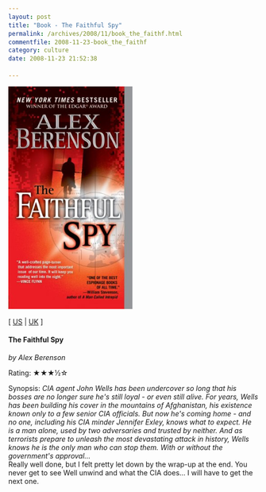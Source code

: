 ```yaml
---
layout: post
title: "Book - The Faithful Spy"
permalink: /archives/2008/11/book_the_faithf.html
commentfile: 2008-11-23-book_the_faithf
category: culture
date: 2008-11-23 21:52:38

---
```


<img class="photo right" src="/assets/images/0515144347.jpg" width="250" alt="The Faithful Spy cover" />

\[ [US](http://www.amazon.com/o/asin/0515144347) | [UK](http://www.amazon.co.uk/o/asin/0515144347) \]

#### The Faithful Spy

<em>by Alex Berenson</em>

Rating: ★★★½☆

<div class="book_synopsis">
Synopsis: <em>CIA agent John Wells has been undercover so long that his bosses are no longer sure he's still loyal - or even still alive. For years, Wells has been building his cover in the mountains of Afghanistan, his existence known only to a few senior CIA officials. But now he's coming home - and no one, including his CIA minder Jennifer Exley, knows what to expect. He is a man alone, used by two adversaries and trusted by neither. And as terrorists prepare to unleash the most devastating attack in history, Wells knows he is the only man who can stop them. With or without the government's approval...</em>

</div>
Really well done, but I felt pretty let down by the wrap-up at the end. You never get to see Well unwind and what the CIA does... I will have to get the next one.
